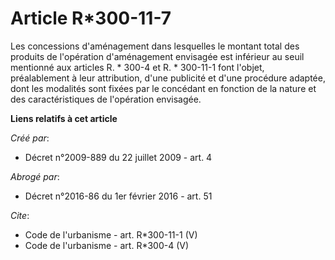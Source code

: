# Article R*300-11-7

Les concessions d'aménagement dans lesquelles le montant total des produits de l'opération d'aménagement envisagée est
inférieur au seuil mentionné aux articles R. * 300-4 et R. * 300-11-1 font l'objet, préalablement à leur attribution, d'une
publicité et d'une procédure adaptée, dont les modalités sont fixées par le concédant en fonction de la nature et des
caractéristiques de l'opération envisagée.

**Liens relatifs à cet article**

_Créé par_:

  - Décret n°2009-889 du 22 juillet 2009 - art. 4

_Abrogé par_:

  - Décret n°2016-86 du 1er février 2016 - art. 51

_Cite_:

  - Code de l'urbanisme - art. R*300-11-1 (V)
  - Code de l'urbanisme - art. R*300-4 (V)

